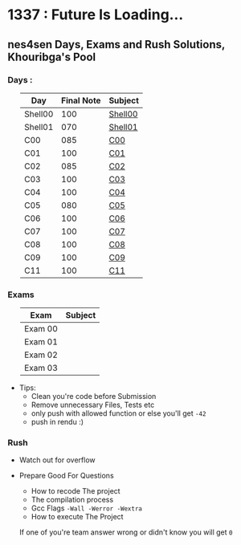 # 1337 : Future Is Loading…

## **nes4sen Days, Exams and Rush Solutions, Khouribga's Pool**

### Days :
<div style="margin-left: auto;
            margin-right: auto;
            width: 90%">

| Day | Final Note | Subject |
| --- | --- | --- |
| Shell00 | 100 | [Shell00](./Shell00/Shell00.pdf) |
| Shell01 | 070 | [Shell01](./Shell01/Shell01.pdf) |
| C00 | 085 | [C00](./C00/C00.pdf) |
| C01 | 100 | [C01](./C01/C01.pdf) |
| C02 | 085 | [C02](./C02/C02.pdf) |
| C03 | 100 | [C03](./C03/C03.pdf) |
| C04 | 100 | [C04](./C04/C04.pdf) |
| C05 | 080 | [C05](./C05/C05.pdf) |
| C06 | 100 | [C06](./C06/C06.pdf) |
| C07 | 100 | [C07](./C07/C07.pdf) |
| C08 | 100 | [C08](./C08/C08.pdf) |
| C09 | 100 | [C09](./C09/C09.pdf) |
| C11 | 100 | [C11](./C11/C11.pdf) |
</div>

### Exams
<div style="margin-left: auto;
            margin-right: auto;
            width: 90%">

| Exam | Subject |
| --- | --- |
| Exam 00 |  |
| Exam 01 |  |
| Exam 02 |  |
| Exam 03 |  |
</div>

- Tips:
    - Clean you're code before Submission
    - Remove unnecessary Files, Tests etc
    - only push with allowed function or else you'll get `-42`
    - push in rendu :)

### Rush
- Watch out for overflow
- Prepare Good For Questions
    - How to recode The project
    - The compilation process
    - Gcc Flags `-Wall -Werror -Wextra`
    - How to execute The Project
    
    If one of you're team answer wrong or didn't know you will get `0`
